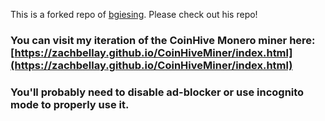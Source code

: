 This is a forked repo of [bgiesing](https://github.com/bgiesing/CoinHiveMiner). Please check out his repo!



### You can visit my iteration of the CoinHive Monero miner here: [https://zachbellay.github.io/CoinHiveMiner/index.html](https://zachbellay.github.io/CoinHiveMiner/index.html)

### You'll probably need to disable ad-blocker or use incognito mode to properly use it.